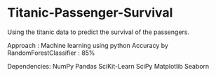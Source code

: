 # Titanic-Passenger-Survival

Using the titanic data to predict the survival of the passengers.

Approach : Machine learning using python
Accuracy by RandomForestClassifier : 85%

Dependencies:
NumPy
Pandas
SciKit-Learn
SciPy
Matplotlib
Seaborn
